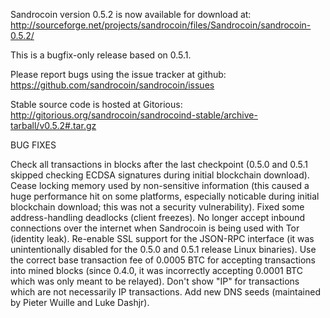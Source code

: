 Sandrocoin version 0.5.2 is now available for download at:
http://sourceforge.net/projects/sandrocoin/files/Sandrocoin/sandrocoin-0.5.2/

This is a bugfix-only release based on 0.5.1.

Please report bugs using the issue tracker at github:
https://github.com/sandrocoin/sandrocoin/issues

Stable source code is hosted at Gitorious:
http://gitorious.org/sandrocoin/sandrocoind-stable/archive-tarball/v0.5.2#.tar.gz

BUG FIXES

Check all transactions in blocks after the last checkpoint (0.5.0 and 0.5.1 skipped checking ECDSA signatures during initial blockchain download).
Cease locking memory used by non-sensitive information (this caused a huge performance hit on some platforms, especially noticable during initial blockchain download; this was
not a security vulnerability).
Fixed some address-handling deadlocks (client freezes).
No longer accept inbound connections over the internet when Sandrocoin is being used with Tor (identity leak).
Re-enable SSL support for the JSON-RPC interface (it was unintentionally disabled for the 0.5.0 and 0.5.1 release Linux binaries).
Use the correct base transaction fee of 0.0005 BTC for accepting transactions into mined blocks (since 0.4.0, it was incorrectly accepting 0.0001 BTC which was only meant to be relayed).
Don't show "IP" for transactions which are not necessarily IP transactions.
Add new DNS seeds (maintained by Pieter Wuille and Luke Dashjr).

